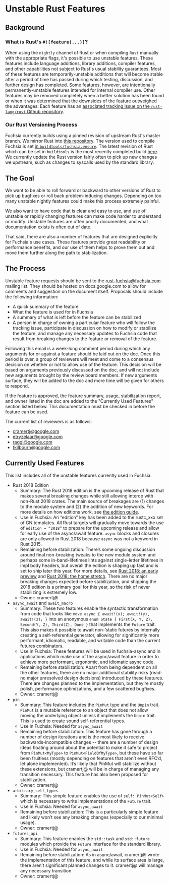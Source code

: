 # Unstable Rust Features

## Background

### What is Rust's `#![feature(...)]`?

When using the `nightly` channel of Rust or when compiling `Rust` manually with the
appropriate flags, it's possible to use unstable features. These features include
language additions, library additions, compiler features, and other capabilities
not subject to Rust's usual stability guarantees. Most of these features are
temporarily-unstable additions that will become stable after a period of time has
passed during which testing, discussion, and further design has completed. Some
features, however, are intentionally permanently-unstable features intended for
internal compiler use. Other features may be removed completely when a better solution
has been found or when it was determined that the downsides of the feature outweighed the
advantages. Each feature has an [associated tracking issue on the
`rust-lang/rust` Github repository][tracking issues].

### Our Rust Versioning Process

Fuchsia currently builds using a pinned revision of upstream Rust's master branch.
We mirror Rust into [this repository][third_party/rust]. The version used to compile
Fuchsia is set [in `buildtools/fuchsia.ensure`][buildtools]. The latest revision of
Rust which can be set in `buildtools` is the most recently completed build [here][rust builder].
We currently update the Rust version fairly often to pick up new changes we upstream,
such as changes to syscalls used by the standard library.

## The Goal

We want to be able to roll forward or backward to other versions of Rust to pick up
bugfixes or roll back problem-inducing changes. Depending on too many unstable nightly
features could make this process extremely painful.

We also want to have code that is clear and easy to use, and use of unstable or rapidly
changing features can make code harder to understand or modify. Unstable features are
often poorly documented, and what documentation exists is often out of date.

That said, there are also a number of features that are designed explicitly for Fuchsia's
use cases. These features provide great readability or performance benefits, and our use
of them helps to prove them out and move them further along the path to stabilization.

## The Process

Unstable feature requests should be sent to the rust-fuchsia@fuchsia.com mailing list.
They should be hosted on docs.google.com to allow for comments and suggestion on the
document itself. Proposals should include the following information:

- A quick summary of the feature
- What the feature is used for in Fuchsia
- A summary of what is left before the feature can be stabilized
- A person in charge of owning a particular feature who will follow the tracking issue,
  participate in discussion on how to modify or stabilize the feature, and manage any
  necessary updates to Fuchsia code that result from breaking changes to the feature
  or removal of the feature.

Following this email is a week-long comment period during which any arguments for or
against a feature should be laid out on the doc. Once this period is over, a group
of reviewers will meet and come to a consensus decision on whether or not to allow
use of the feature. This decision will be based on arguments previously discussed on
the doc, and will not include new arguments brought by the review board members. If
new arguments surface, they will be added to the doc and more time will be given for
others to respond.

If the feature is approved, the feature summary, usage, stabilization report,
and owner listed in the doc are added to the "Currently Used Features" section listed
below. This documentation must be checked in before the feature can be used.

The current list of reviewers is as follows:
- cramertj@google.com
- etryzelaar@google.com
- raggi@google.com
- tkilbourn@google.com

## Currently Used Features

This list includes all of the unstable features currently used in Fuchsia.

* Rust 2018 Edition
    * Summary: The Rust 2018 edition is the upcoming release of Rust that makes several breaking
      changes while still allowing interop with non-Rust 2018 crates. The main source of
      breakages are (1) changes to the module system and (2) the addition of new keywords.
      For more details on how editions work, see [the edition guide].
    * Use in Fuchsia: An “edition” key has been added to the rustc_xxx set of GN templates.
      All Rust targets will gradually move towards the use of `edition = “2018”` to prepare
      for the upcoming release and allow for early use of the async/await feature. `async`
      blocks and closures are only allowed in Rust 2018 because `async` was not a keyword in
      Rust 2015.
    * Remaining before stabilization: There’s some ongoing discussion around final non-breaking
      tweaks to the new module system and perhaps some in-band-lifetimes lints against single-letter
      lifetimes in impl body headers, but overall the edition is shaping up fast and is set to
      ship later this year.
      For more details, see [Rust 2018: an early preview] and [Rust 2018: the home stretch].
      There are no major breaking changes expected before stabilization, and shipping the 2018
      edition is a primary goal for this year, so the risk of never stabilizing is extremely low.
    * Owner: cramertj@
* `async_await` and `await_macro`
    * Summary: These two features enable the syntactic transformation from code that looks like
      `move async { await!(x); await!(y), await!(z); }` into an anonymous
      `enum State { First(X, Y, Z), Second(Y, Z), Third(Z), Done }` that implements the `Future`
      trait. This also makes it possible to await non-’static futures by internally creating a
      self-referential generator, allowing for significantly more performant, idiomatic, readable,
      and writable code than the current futures combinators.
    * Use in Fuchsia: These features will be used in fuchsia-async and in applications which make
      use of the async/await feature in order to achieve more performant, ergonomic, and idiomatic
      async code.
    * Remaining before stabilization: Apart from being dependent on all the other features, there
      are no major additional stability risks (read: no major unresolved design decisions)
      introduced by these features. There are changes planned to the implementation, but they’re
      mostly polish, performance optimizations, and a few scattered bugfixes.
    * Owner: cramertj@
* `pin`
    * Summary: This feature includes the `PinMut` type and the `Unpin` trait. `PinMut` is a mutable
      reference to an object that does not allow moving the underlying object unless it implements
      the `Unpin` trait. This is used to create sound self-referential types.
    * Use in Fuchsia: Needed for `async_await`
    * Remaining before stabilization: This feature has gone through a number of design iterations
      and is the most likely to receive backwards-incompatible changes -- there are a number of
      design ideas floating around about the potential to make it safe to project from
      `PinMut<MyType>` to `PinMut<FieldOfMyType>`, but these have so far been fruitless
      (mostly depending on features that aren’t even RFC’d, let alone implemented). It’s likely
      that PinMut will stabilize without these extensions, but cramertj@ will be in charge of
      managing any transition necessary. This feature has also been proposed for stabilization.
    * Owner: cramertj@
* `arbitrary_self_types`
    * Summary: This simple feature enables the use of `self: PinMut<Self>` which is necessary to
      write implementations of the `Future` trait.
    * Use in Fuchsia: Needed for `async_await`
    * Remaining before stabilization: This is a particularly simple feature and likely won’t
      see any breaking changes (especially to our minimal usage).
    * Owner: cramertj@
* `futures_api`
    * Summary: This feature enables the `std::task` and `std::future` modules which provide the
      `Future` interface for the standard library.
    * Use in Fuchsia: Needed for `async_await`
    * Remaining before stabilization: As in async/await, cramertj@ wrote the implementation of
      this feature, and while its surface area is large, there aren’t significant planned
      changes to it. cramertj@ will manage any necessary transition.
    * Owner: cramertj@

[the edition guide]: https://rust-lang-nursery.github.io/edition-guide/editions/index.html
[Rust 2018: an early preview]: https://internals.rust-lang.org/t/rust-2018-an-early-preview/7776
[Rust 2018: the home stretch]: https://internals.rust-lang.org/t/rust-2018-the-home-stretch/7810

[buildtools]: https://fuchsia.googlesource.com/fuchsia/+/master/buildtools/fuchsia.ensure#46
[rust builder]: https://ci.chromium.org/p/fuchsia/g/rust/console
[third_party/rust]: https://fuchsia.googlesource.com/third_party/rust/
[tracking issues]: https://github.com/rust-lang/rust/issues?q=is%3Aopen+is%3Aissue+label%3AC-tracking-issue

